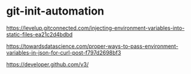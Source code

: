 # git-init-automation


https://levelup.gitconnected.com/injecting-environment-variables-into-static-files-ea21c2d4bdbd

https://towardsdatascience.com/proper-ways-to-pass-environment-variables-in-json-for-curl-post-f797d2698bf3

https://developer.github.com/v3/